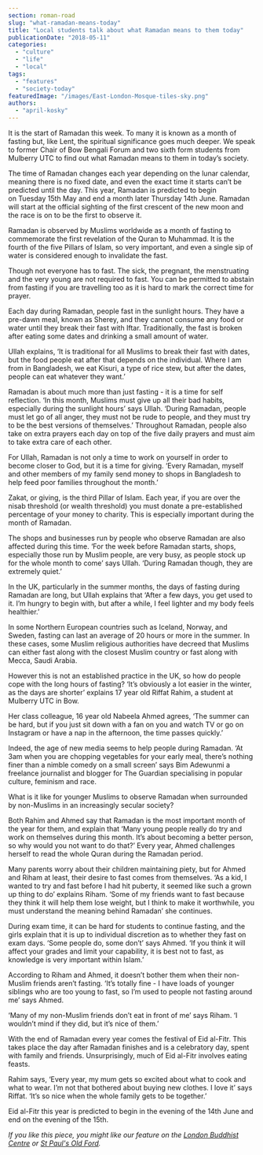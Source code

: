 ```yaml
---
section: roman-road
slug: "what-ramadan-means-today"
title: "Local students talk about what Ramadan means to them today"
publicationDate: "2018-05-11"
categories: 
  - "culture"
  - "life"
  - "local"
tags: 
  - "features"
  - "society-today"
featuredImage: "/images/East-London-Mosque-tiles-sky.png"
authors: 
  - "april-kosky"
---
```


It is the start of Ramadan this week. To many it is known as a month of fasting but, like Lent, the spiritual significance goes much deeper. We speak to former Chair of Bow Bengali Forum and two sixth form students from Mulberry UTC to find out what Ramadan means to them in today’s society.

The time of Ramadan changes each year depending on the lunar calendar, meaning there is no fixed date, and even the exact time it starts can’t be predicted until the day. This year, Ramadan is predicted to begin on Tuesday 15th May and end a month later Thursday 14th June. Ramadan will start at the official sighting of the first crescent of the new moon and the race is on to be the first to observe it.

Ramadan is observed by Muslims worldwide as a month of fasting to commemorate the first revelation of the Quran to Muhammad. It is the fourth of the five Pillars of Islam, so very important, and even a single sip of water is considered enough to invalidate the fast.

Though not everyone has to fast. The sick, the pregnant, the menstruating and the very young are not required to fast. You can be permitted to abstain from fasting if you are travelling too as it is hard to mark the correct time for prayer.

Each day during Ramadan, people fast in the sunlight hours. They have a pre-dawn meal, known as Sherey, and they cannot consume any food or water until they break their fast with Iftar. Traditionally, the fast is broken after eating some dates and drinking a small amount of water.

Ullah explains, ‘It is traditional for all Muslims to break their fast with dates, but the food people eat after that depends on the individual. Where I am from in Bangladesh, we eat Kisuri, a type of rice stew, but after the dates, people can eat whatever they want.’

Ramadan is about much more than just fasting - it is a time for self reflection. ‘In this month, Muslims must give up all their bad habits, especially during the sunlight hours’ says Ullah. ‘During Ramadan, people must let go of all anger, they must not be rude to people, and they must try to be the best versions of themselves.’ Throughout Ramadan, people also take on extra prayers each day on top of the five daily prayers and must aim to take extra care of each other.

For Ullah, Ramadan is not only a time to work on yourself in order to become closer to God, but it is a time for giving. ‘Every Ramadan, myself and other members of my family send money to shops in Bangladesh to help feed poor families throughout the month.’

Zakat, or giving, is the third Pillar of Islam. Each year, if you are over the nisab threshold (or wealth threshold) you must donate a pre-established percentage of your money to charity. This is especially important during the month of Ramadan.

The shops and businesses run by people who observe Ramadan are also affected during this time. ‘For the week before Ramadan starts, shops, especially those run by Muslim people, are very busy, as people stock up for the whole month to come’ says Ullah. ‘During Ramadan though, they are extremely quiet.’

In the UK, particularly in the summer months, the days of fasting during Ramadan are long, but Ullah explains that ‘After a few days, you get used to it. I’m hungry to begin with, but after a while, I feel lighter and my body feels healthier.’

In some Northern European countries such as Iceland, Norway, and Sweden, fasting can last an average of 20 hours or more in the summer. In these cases, some Muslim religious authorities have decreed that Muslims can either fast along with the closest Muslim country or fast along with Mecca, Saudi Arabia.

However this is not an established practice in the UK, so how do people cope with the long hours of fasting? ‘It’s obviously a lot easier in the winter, as the days are shorter’ explains 17 year old Riffat Rahim, a student at Mulberry UTC in Bow.

Her class colleague, 16 year old Nabeela Ahmed agrees, ‘The summer can be hard, but if you just sit down with a fan on you and watch TV or go on Instagram or have a nap in the afternoon, the time passes quickly.’

Indeed, the age of new media seems to help people during Ramadan. ‘At 3am when you are chopping vegetables for your early meal, there’s nothing finer than a nimble comedy on a small screen’ says Bim Adewunmi a freelance journalist and blogger for The Guardian specialising in popular culture, feminism and race.

What is it like for younger Muslims to observe Ramadan when surrounded by non-Muslims in an increasingly secular society?

Both Rahim and Ahmed say that Ramadan is the most important month of the year for them, and explain that ‘Many young people really do try and work on themselves during this month. It’s about becoming a better person, so why would you not want to do that?’ Every year, Ahmed challenges herself to read the whole Quran during the Ramadan period.

Many parents worry about their children maintaining piety, but for Ahmed and Riham at least, their desire to fast comes from themselves. ‘As a kid, I wanted to try and fast before I had hit puberty, it seemed like such a grown up thing to do’ explains Riham. ‘Some of my friends want to fast because they think it will help them lose weight, but I think to make it worthwhile, you must understand the meaning behind Ramadan’ she continues.

During exam time, it can be hard for students to continue fasting, and the girls explain that it is up to individual discretion as to whether they fast on exam days. ‘Some people do, some don’t’ says Ahmed. ‘If you think it will affect your grades and limit your capability, it is best not to fast, as knowledge is very important within Islam.’

According to Riham and Ahmed, it doesn’t bother them when their non-Muslim friends aren’t fasting. ‘It’s totally fine - I have loads of younger siblings who are too young to fast, so I’m used to people not fasting around me’ says Ahmed.

‘Many of my non-Muslim friends don’t eat in front of me’ says Riham. ‘I wouldn’t mind if they did, but it’s nice of them.’

With the end of Ramadan every year comes the festival of Eid al-Fitr. This takes place the day after Ramadan finishes and is a celebratory day, spent with family and friends. Unsurprisingly, much of Eid al-Fitr involves eating feasts.

Rahim says, ‘Every year, my mum gets so excited about what to cook and what to wear. I’m not that bothered about buying new clothes. I love it’ says Riffat. ‘It’s so nice when the whole family gets to be together.’

Eid al-Fitr this year is predicted to begin in the evening of the 14th June and end on the evening of the 15th.

_If you like this piece, you might like our feature on the [London Buddhist Centre](https://romanroadlondon.com/london-buddhist-centre-east-london/) or [St Paul's Old Ford](https://romanroadlondon.com/st-pauls-church-old-ford-road/)._
